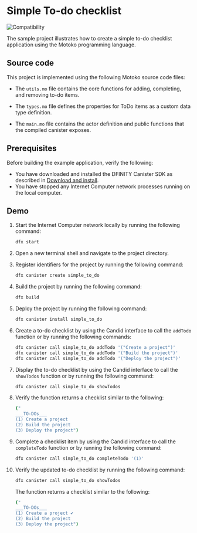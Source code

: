 # Simple To-do checklist

![Compatibility](https://img.shields.io/badge/compatibility-0.6.20-blue)

The sample project illustrates how to create a simple to-do checklist application using the Motoko programming language.

## Source code

This project is implemented using the following Motoko source code files:

- The `utils.mo` file contains the core functions for adding, completing, and removing to-do items.

- The `types.mo` file defines the properties for ToDo items as a custom data type definition.

- The `main.mo` file contains the actor definition and public functions that the compiled canister exposes.

## Prerequisites

Before building the example application, verify the following:

* You have downloaded and installed the DFINITY Canister SDK as described in [Download and install](https://sdk.dfinity.org/docs/quickstart/quickstart.html#download-and-install).
* You have stopped any Internet Computer network processes running on the local computer.

## Demo

1. Start the Internet Computer network locally by running the following command:

    ```bash
    dfx start
    ```

1. Open a new terminal shell and navigate to the project directory.

1. Register identifiers for the project by running the following command:

    ```bash
    dfx canister create simple_to_do
    ```

1. Build the project by running the following command:

    ```bash
    dfx build
    ```

1. Deploy the project by running the following command:

    ```bash
    dfx canister install simple_to_do
    ```

1. Create a to-do checklist by using the Candid interface to call the `addTodo` function or by running the following commands:

    ```bash
    dfx canister call simple_to_do addTodo '("Create a project")'
    dfx canister call simple_to_do addTodo '("Build the project")'
    dfx canister call simple_to_do addTodo '("Deploy the project")'
    ```

1. Display the to-do checklist by using the Candid interface to call the `showTodos` function or by running the following command:

    ```bash
    dfx canister call simple_to_do showTodos
    ```

1. Verify the function returns a checklist similar to the following:

    ```bash
    ("
    ___TO-DOs___
    (1) Create a project
    (2) Build the project
    (3) Deploy the project")
    ```

1. Complete a checklist item by using the Candid interface to call the `completeTodo` function or by running the following command:

    ```bash
    dfx canister call simple_to_do completeTodo '(1)'
    ```

1. Verify the updated to-do checklist by running the following command:

    ```bash
    dfx canister call simple_to_do showTodos
    ```

    The function returns a checklist similar to the following:

    ```bash
    ("
    ___TO-DOs___
    (1) Create a project ✔
    (2) Build the project
    (3) Deploy the project")
    ```
